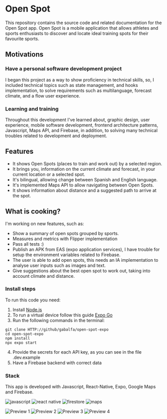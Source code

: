 # Open Spot

This repository contains the source code and related documentation for the Open Spot app.
Open Spot is a mobile application that allows athletes and sports enthusiasts to discover and locate ideal training spots for their favourite sports.

## Motivations

### Have a personal software development project

I began this project as a way to show proficiency in technical skills, so, I included technical topics such as state management, and hooks implementation, to solve requirements such as multilanguage, forecast climate, and a flow user experience.

### Learning and training

Throughout this development I've learned about, graphic design, user experience, mobile software development, frontend architecture patterns, Javascript, Maps API, and Firebase, in addition, to solving many technical troubles related to development and deployment.

## Features

- It shows Open Spots (places to train and work out) by a selected region.
- It brings you, information on the current climate and forecast, in your current location or a selected spot.
- It's bilingual, allowing change between Spanish and English language.
- It's implemented Maps API to allow navigating between Open Spots.
- It shows information about distance and a suggested path to arrive at the spot.

## What is cooking?

I'm working on new features, such as:

- Show a summary of open spots grouped by sports.
- Measures and metrics with Flipper implementation
- Pass all tests :)
- Publish an APK from EAS (expo application services), I have trouble for setup the environment variables related to Firebase.
- The user is able to add open spots, this needs an IA implementation to analyse user inputs such as images and text.
- Give suggestions about the best open spot to work out, taking into account climate and distance.

### Install steps

To run this code you need:

1. Install [Node.js](https://nodejs.org/en)
2. To run a virtual device follow this guide [Expo Go](https://docs.expo.dev/get-started/expo-go/)
3. Run the following commands in the terminal:

```
git clone HTTP://github/gabalfa/open-spot-expo
cd open-spot-expo
npm install
npx expo start
```

4. Provide the secrets for each API key, as you can see in the file .dev.example
5. Have a Firebase backend with correct data

### Stack

This app is developed with Javascript, React-Native, Expo, Google Maps and Firebase.

![javascript](https://img.icons8.com/color/48/javascript--v1.png)
![react native](https://img.icons8.com/nolan/64/react-native.png)
![firestore](https://img.icons8.com/color/48/firebase.png)
![maps](https://img.icons8.com/color/48/google-maps-new.png)

![Preview 1](https://github.com/gabalfa/open-spot-expo/blob/main/previews/IMG-OPEN-SPOT-1.png)
![Preview 2](https://github.com/gabalfa/open-spot-expo/blob/main/previews/IMG-OPEN-SPOT-2.png)
![Preview 3](https://github.com/gabalfa/open-spot-expo/blob/main/previews/IMG-OPEN-SPOT-3.png)
![Preview 4](https://github.com/gabalfa/open-spot-expo/blob/main/previews/IMG-OPEN-SPOT-4.png)
